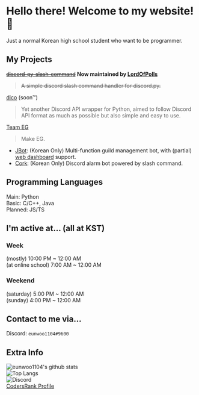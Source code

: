 # Hello there! Welcome to my website! 👋
Just a normal Korean high school student who want to be programmer.  

## My Projects
~~[discord-py-slash-command](https://github.com/eunwoo1104/discord-py-slash-command)~~ **Now maintained by [LordOfPolls](https://github.com/LordOfPolls/discord-py-slash-command)**  
> ~~A simple discord slash command handler for discord.py.~~  

[dico](https://github.com/eunwoo1104/dico) (soon™️)  
> Yet another Discord API wrapper for Python, aimed to follow Discord API format as much as possible but also simple and easy to use.  

[Team EG](https://github.com/Team-EG)  
> Make EG.  
- [JBot](https://koreanbots.dev/bots/622710354836717580): (Korean Only) Multi-function guild management bot, with (partial) [web dashboard](https://jbot.teameg.tk/) support.
- [Cork](https://koreanbots.dev/bots/791679306123968553): (Korean Only) Discord alarm bot powered by slash command.

## Programming Languages
Main: Python  
Basic: C/C++, Java  
Planned: JS/TS

## I'm active at... (all at KST)

### Week
(mostly) 10:00 PM ~ 12:00 AM  
(at online school) 7:00 AM ~ 12:00 AM  

### Weekend
(saturday) 5:00 PM ~ 12:00 AM  
(sunday) 4:00 PM ~ 12:00 AM

## Contact to me via...
Discord: `eunwoo1104#9600`  

## Extra Info

![eunwoo1104's github stats](https://github-readme-stats.vercel.app/api?username=eunwoo1104&theme=dark)  
![Top Langs](https://github-readme-stats.vercel.app/api/top-langs/?username=eunwoo1104&layout=compact&theme=dark)  
![Discord](https://discord.c99.nl/widget/theme-1/288302173912170497.png)  
[CodersRank Profile](https://profile.codersrank.io/user/eunwoo1104/)

